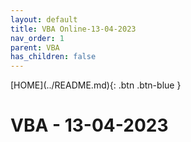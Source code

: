 ```yaml
---
layout: default
title: VBA Online-13-04-2023
nav_order: 1
parent: VBA
has_children: false
---
```

<span class="fs-1">
[HOME](../README.md){: .btn .btn-blue }
</span>

# VBA - 13-04-2023